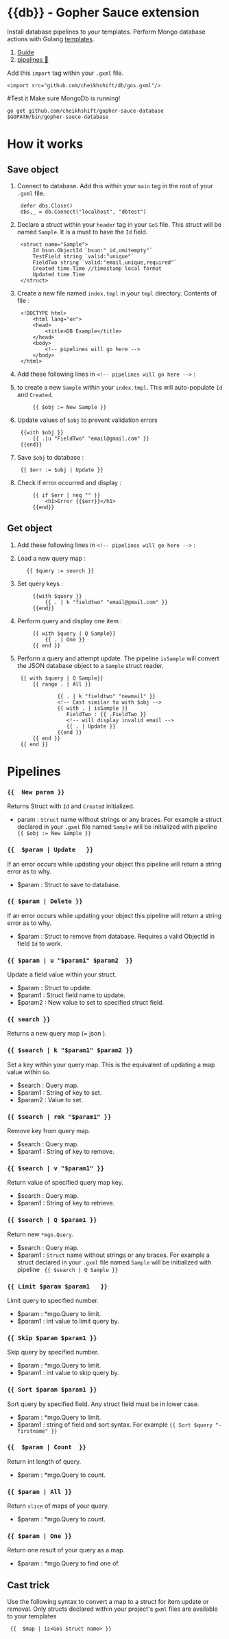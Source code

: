 # {{db}}  - Gopher Sauce extension

Install database pipelines to your templates. Perform Mongo database actions with Golang [templates](https://golang.org/pkg/text/template/).

1. [Guide](#how-it-works)
2. [pipelines 🐧](#pipelines)

Add this `import` tag within your `.gxml` file.

	<import src="github.com/cheikhshift/db/gos.gxml"/>

#Test it
Make sure MongoDb is running!

	go get github.com/cheikhshift/gopher-sauce-database
	$GOPATH/bin/gopher-sauce-database

# How it works

## Save object

1. Connect to database. Add this within your `main` tag in the root of your `.gxml` file.

		defer dbs.Close()
		dbs,_ = db.Connect("localhost", "dbtest")

2. Declare a struct within your `header` tag in your `GoS` file. This struct will be named `Sample`. It is a must to have the `Id` field.

		<struct name="Sample">
	 		Id bson.ObjectId `bson:"_id,omitempty"`
			TestField string `valid:"unique"`
			FieldTwo string `valid:"email,unique,required"`
			Created time.Time //timestamp local format
			Updated time.Time			
		</struct>

2. Create a new file named `index.tmpl` in your `tmpl` directory. Contents of file :

		<!DOCTYPE html>
			<html lang="en">
		    <head>
		        <title>DB Example</title>
		    </head>
		    <body>
				<!-- pipelines will go here -->
		    </body>
		</html>

3. Add these following lines in `<!-- pipelines will go here -->` : 
4. to create a new `Sample` within your `index.tmpl`. This will auto-populate `Id` and `Created`.
 
			{{ $obj := New Sample }}

4. Update values of `$obj` to prevent validation errors

		{{with $obj }}
           	{{ .|u "FieldTwo" "email@gmail.com" }}
        {{end}}

5. Save `$obj` to database :

		{{ $err := $obj | Update }} 

6. Check if error occurred and display :

	        {{ if $err | neq "" }}
         		<h1>Error {{$err}}</h1>
	        {{end}}


## Get object
1. Add these following lines in `<!-- pipelines will go here -->` : 
2. Load a new query map :
	
		  {{ $query := search }}

3. Set query keys :
	
	        {{with $query }}
	        	{{ . | k "fieldtwo" "email@gmail.com" }}
	        {{end}}

4. Perform query and display one item :

	     	{{ with $query | Q Sample}}
	            {{ . | One }}
            {{ end }}

5. Perform a query and attempt update. The pipeline `isSample` will convert the JSON database object to a `Sample` struct reader.
	

		{{ with $query | Q Sample}}
            {{ range . | All }}
            
                    {{ . | k "fieldtwo" "newmail" }}
                    <!-- Cast similar to with $obj -->
                    {{ with . | isSample }}
                       FieldTwo : {{ .FieldTwo }}
                       <!-- will display invalid email -->
                       {{ . | Update }}
                    {{end }}
            {{ end }}
        {{ end }}

# Pipelines

### `{{  New param }}`
Returns Struct with `Id` and `Created` initialized. 

- param : `Struct` name without strings or any braces. For example a struct declared in your `.gxml` file named `Sample` will be initialized with pipeline ` {{ $obj := New Sample }}`

### `{{  $param | Update   }}`
If an error occurs while updating your object this pipeline will return a string error as to why.

- $param :  Struct  to save to database.

### `{{ $param | Delete }}`
If an error occurs while updating your object this pipeline will return a string error as to why.

- $param : Struct to remove from database. Requires a valid ObjectId in field `Id` to work.

### `{{ $param | u "$param1" $param2  }}`
Update a field value within your struct.

- $param : Struct to update.
- $param1 : Struct field name to update.
- $param2 : New value to set to specified struct field.

### `{{ search }}`
Returns a new query map (= json ).

### `{{ $search | k "$param1" $param2 }}`
Set a key within your query map. This is the equivalent of updating a map value within `Go`. 

- $search : Query map.
- $param1 : String of key to set.
- $param2 : Value to set.

### `{{ $search | rmk "$param1" }}`
Remove key from query map.

- $search : Query map.
- $param1 : String of key to remove.

### `{{ $search | v "$param1" }}`
Return value of specified query map key.

- $search : Query map.
- $param1 : String of key to retrieve.

### `{{ $search | Q $param1 }}`
Return new `*mgo.Query`.

- $search : Query map.
- $param1 : `Struct` name without strings or any braces. For example a struct declared in your `.gxml` file named `Sample` will be initialized with pipeline ` {{ $search | Q Sample }}`

### `{{ Limit $param $param1   }}`
Limit query to specified number.

- $param : *mgo.Query to limit.
- $param1 : int value to limit query by.

### `{{ Skip $param $param1 }}`
Skip query by specified number.

- $param : *mgo.Query to limit.
- $param1 : int value to skip query by.

### `{{ Sort $param $param1 }}`
Sort query by specified field. Any struct field must be in lower case.

- $param : *mgo.Query to limit.
- $param1 :  string of field and sort syntax. For example `{{ Sort $query "-firstname" }}`

### `{{  $param | Count  }}`
Return int length of query.

- $param : *mgo.Query to count.

### `{{ $param | All }}`
Return `slice` of  maps of your query. 

- $param : *mgo.Query to count.

### `{{ $param | One }}`
Return one result of your query as a map.

- $param : *mgo.Query to find one of.

## Cast trick
Use the following syntax to convert a map to a struct for item update or removal. Only structs declared within your project's `gxml` files are available to your templates

	 {{  $map | is<GoS Struct name> }}
